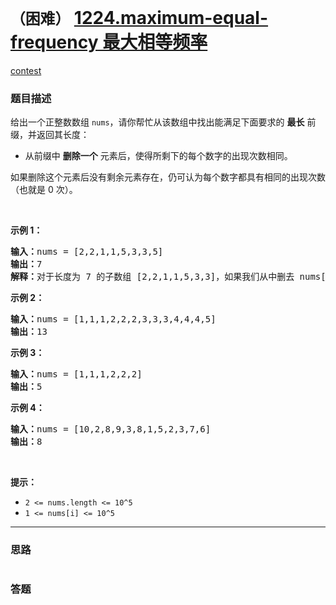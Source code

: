 # `（困难）` [1224.maximum-equal-frequency 最大相等频率](https://leetcode-cn.com/problems/maximum-equal-frequency/)

[contest](https://leetcode-cn.com/contest/weekly-contest-158/problems/maximum-equal-frequency/)

### 题目描述
<p>给出一个正整数数组&nbsp;<code>nums</code>，请你帮忙从该数组中找出能满足下面要求的 <strong>最长</strong> 前缀，并返回其长度：</p>

<ul>
	<li>从前缀中 <strong>删除一个</strong> 元素后，使得所剩下的每个数字的出现次数相同。</li>
</ul>

<p>如果删除这个元素后没有剩余元素存在，仍可认为每个数字都具有相同的出现次数（也就是 0 次）。</p>

<p>&nbsp;</p>

<p><strong>示例 1：</strong></p>

<pre><strong>输入：</strong>nums = [2,2,1,1,5,3,3,5]
<strong>输出：</strong>7
<strong>解释：</strong>对于长度为 7 的子数组 [2,2,1,1,5,3,3]，如果我们从中删去 nums[4]=5，就可以得到 [2,2,1,1,3,3]，里面每个数字都出现了两次。
</pre>

<p><strong>示例 2：</strong></p>

<pre><strong>输入：</strong>nums = [1,1,1,2,2,2,3,3,3,4,4,4,5]
<strong>输出：</strong>13
</pre>

<p><strong>示例 3：</strong></p>

<pre><strong>输入：</strong>nums = [1,1,1,2,2,2]
<strong>输出：</strong>5
</pre>

<p><strong>示例 4：</strong></p>

<pre><strong>输入：</strong>nums = [10,2,8,9,3,8,1,5,2,3,7,6]
<strong>输出：</strong>8
</pre>

<p>&nbsp;</p>

<p><strong>提示：</strong></p>

<ul>
	<li><code>2 &lt;= nums.length &lt;= 10^5</code></li>
	<li><code>1 &lt;= nums[i] &lt;= 10^5</code></li>
</ul>


---
### 思路
```
```



### 答题
``` C++

```




